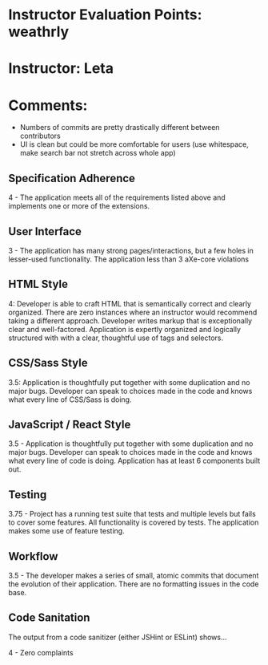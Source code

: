 # Instructor Evaluation Points: weathrly
# Instructor: Leta
# Comments:
* Numbers of commits are pretty drastically different between contributors
* UI is clean but could be more comfortable for users (use whitespace, make search bar not stretch across whole app)

## Specification Adherence

4 - The application meets all of the requirements listed above and implements one or more of the extensions.

## User Interface

3 - The application has many strong pages/interactions, but a few holes in lesser-used functionality. The application less than 3 aXe-core violations

## HTML Style

4: Developer is able to craft HTML that is semantically correct and clearly organized. There are zero instances where an instructor would recommend taking a different approach. Developer writes markup that is exceptionally clear and well-factored. Application is expertly organized and logically structured with with a clear, thoughtful use of tags and selectors.


## CSS/Sass Style

3.5: Application is thoughtfully put together with some duplication and no major bugs. Developer can speak to choices made in the code and knows what every line of CSS/Sass is doing.


## JavaScript / React Style

3.5 - Application is thoughtfully put together with some duplication and no major bugs. Developer can speak to choices made in the code and knows what every line of code is doing. Application has at least 6 components built out.


## Testing

3.75 - Project has a running test suite that tests and multiple levels but fails to cover some features. All functionality is covered by tests. The application makes some use of feature testing.


## Workflow

3.5 - The developer makes a series of small, atomic commits that document the evolution of their application. There are no formatting issues in the code base.


## Code Sanitation

The output from a code sanitizer (either JSHint or ESLint) shows…

4 - Zero complaints
